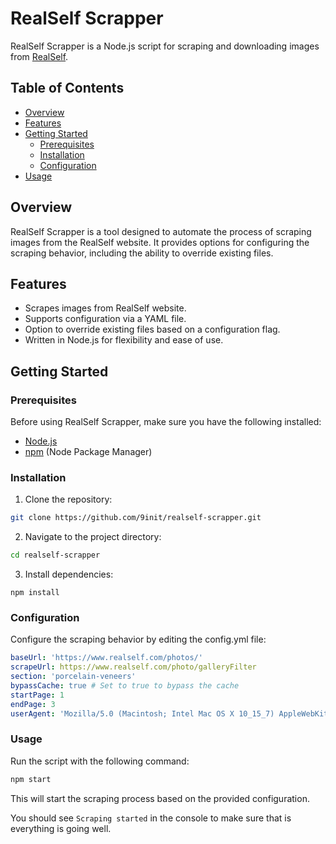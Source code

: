 # RealSelf Scrapper

RealSelf Scrapper is a Node.js script for scraping and downloading images from [RealSelf](https://www.realself.com).

## Table of Contents

- [Overview](#overview)
- [Features](#features)
- [Getting Started](#getting-started)
  - [Prerequisites](#prerequisites)
  - [Installation](#installation)
  - [Configuration](#configuration)
- [Usage](#usage)

## Overview

RealSelf Scrapper is a tool designed to automate the process of scraping images from the RealSelf website. It provides options for configuring the scraping behavior, including the ability to override existing files.

## Features

- Scrapes images from RealSelf website.
- Supports configuration via a YAML file.
- Option to override existing files based on a configuration flag.
- Written in Node.js for flexibility and ease of use.

## Getting Started

### Prerequisites

Before using RealSelf Scrapper, make sure you have the following installed:

- [Node.js](https://nodejs.org/)
- [npm](https://www.npmjs.com/) (Node Package Manager)

### Installation

1. Clone the repository:
```bash
git clone https://github.com/9init/realself-scrapper.git
```
2. Navigate to the project directory:
```bash
cd realself-scrapper
```
3. Install dependencies:
```
npm install
```

### Configuration
Configure the scraping behavior by editing the config.yml file:

```yaml
baseUrl: 'https://www.realself.com/photos/'
scrapeUrl: https://www.realself.com/photo/galleryFilter
section: 'porcelain-veneers'
bypassCache: true # Set to true to bypass the cache
startPage: 1
endPage: 3
userAgent: 'Mozilla/5.0 (Macintosh; Intel Mac OS X 10_15_7) AppleWebKit/537.36 (KHTML, like Gecko) Chrome/122.0.0.0 Safari/537.36'
```

### Usage
Run the script with the following command:
```bash
npm start
```

This will start the scraping process based on the provided configuration.

You should see `Scraping started` in the console to make sure that is everything is going well.


